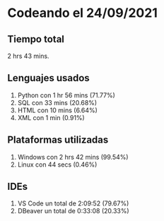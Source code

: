 # Codeando el 24/09/2021

## Tiempo total
2 hrs 43 mins.

## Lenguajes usados
1. Python con 1 hr 56 mins (71.77%)
1. SQL con 33 mins (20.68%)
1. HTML con 10 mins (6.64%)
1. XML con 1 min (0.91%)

## Plataformas utilizadas
1. Windows con 2 hrs 42 mins (99.54%)
1. Linux con 44 secs (0.46%)

## IDEs
1. VS Code un total de 2:09:52 (79.67%)
1. DBeaver un total de 0:33:08 (20.33%)
